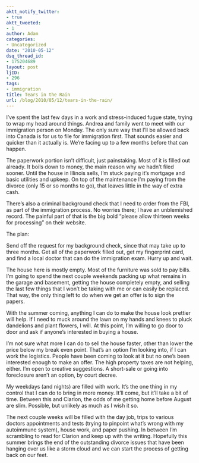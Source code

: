 ```yaml
---
aktt_notify_twitter:
- true
aktt_tweeted:
- 1
author: Adam
categories:
- Uncategorized
date: "2010-05-12"
dsq_thread_id:
- 175204689
layout: post
ljID:
- 296
tags:
- immigration
title: Tears in the Rain
url: /blog/2010/05/12/tears-in-the-rain/
---
```

I’ve spent the last few days in a work and stress-induced fugue state, trying to wrap my head around things. Andrea and family went to meet with our immigration person on Monday. The only sure way that I’ll be allowed back into Canada is for us to file for immigration first. That sounds easier and quicker than it actually is. We’re facing up to a few months before that can happen.

The paperwork portion isn’t difficult, just painstaking. Most of it is filled out already. It boils down to money, the main reason why we hadn’t filed sooner. Until the house in Illinois sells, I’m stuck paying it’s mortgage and basic utilities and upkeep. On top of the maintenance I’m paying from the divorce (only 15 or so months to go), that leaves little in the way of extra cash.

There’s also a criminal background check that I need to order from the FBI, as part of the immigration process. No worries there; I have an unblemished record. The painful part of that is the big bold “please allow thirteen weeks for processing” on their website.

The plan:

Send off the request for my background check, since that may take up to three months. Get all of the paperwork filled out, get my fingerprint card, and find a local doctor that can do the immigration exam. Hurry up and wait.

The house here is mostly empty. Most of the furniture was sold to pay bills. I’m going to spend the next couple weekends packing up what remains in the garage and basement, getting the house completely empty, and selling the last few things that I won’t be taking with me or can easily be replaced. That way, the only thing left to do when we get an offer is to sign the papers.

With the summer coming, anything I can do to make the house look prettier will help. If I need to muck around the lawn on my hands and knees to pluck dandelions and plant flowers, I will. At this point, I’m willing to go door to door and ask if anyone’s interested in buying a house.

I’m not sure what more I can do to sell the house faster, other than lower the price below my break even point. That’s an option I’m looking into, if I can work the logistics. People have been coming to look at it but no one’s been interested enough to make an offer. The high property taxes are not helping, either. I’m open to creative suggestions. A short-sale or going into foreclosure aren’t an option, by court decree.

My weekdays (and nights) are filled with work. It’s the one thing in my control that I can do to bring in more money. It’ll come, but it’ll take a bit of time. Between this and Clarion, the odds of me getting home before August are slim. Possible, but unlikely as much as I wish it so.

The next couple weeks will be filled with the day job, trips to various doctors appointments and tests (trying to pinpoint what’s wrong with my autoimmune system), house work, and paper pushing. In between I’m scrambling to read for Clarion and keep up with the writing. Hopefully this summer brings the end of the outstanding divorce issues that have been hanging over us like a storm cloud and we can start the process of getting back on our feet.
